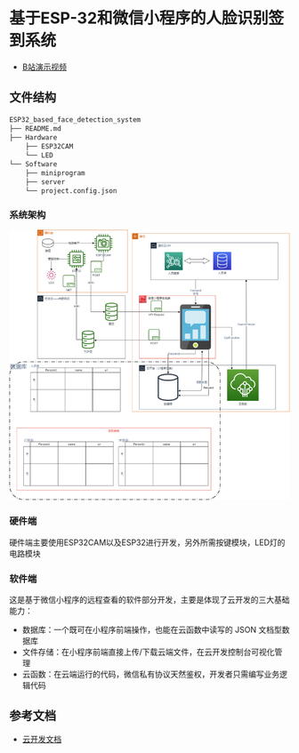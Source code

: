 # 基于ESP-32和微信小程序的人脸识别签到系统
- [B站演示视频](https://www.bilibili.com/video/BV1Vy4y1g76c)

## 文件结构
```
ESP32_based_face_detection_system
├── README.md
├── Hardware
    ├── ESP32CAM
    └── LED
└── Software
    ├── miniprogram
    ├── server
    └── project.config.json

```

### 系统架构

<img src=".\System_Strcture.png" style="zoom: 67%;" />

### 硬件端

硬件端主要使用ESP32CAM以及ESP32进行开发，另外所需按键模块，LED灯的电路模块

### 软件端

这是基于微信小程序的远程查看的软件部分开发，主要是体现了云开发的三大基础能力：

- 数据库：一个既可在小程序前端操作，也能在云函数中读写的 JSON 文档型数据库
- 文件存储：在小程序前端直接上传/下载云端文件，在云开发控制台可视化管理
- 云函数：在云端运行的代码，微信私有协议天然鉴权，开发者只需编写业务逻辑代码

## 参考文档

- [云开发文档](https://developers.weixin.qq.com/miniprogram/dev/wxcloud/basis/getting-started.html)
